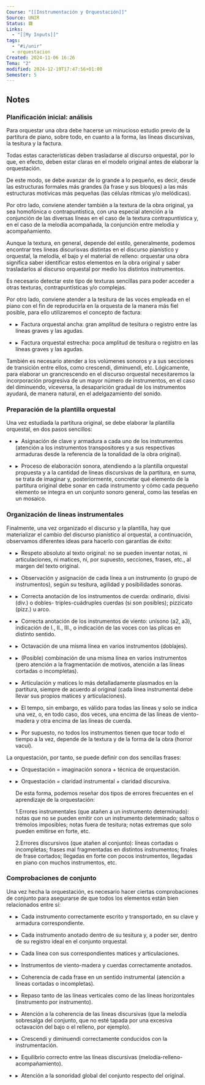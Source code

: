 ```yaml
---
Course: "[[Instrumentación y Orquestación]]"
Source: UNIR
Status: 🟥
Links:
  - "[[My Inputs]]"
tags:
  - "#i/unir"
  - orquestacion
Created: 2024-11-06 16:26
Tema: "2"
modified: 2024-12-19T17:47:56+01:00
Semester: 5
---
```

## Notes

### Planificación inicial: análisis

Para orquestar una obra debe hacerse un minucioso estudio previo de la partitura de piano, sobre todo, en cuanto a la forma, las líneas discursivas, la tesitura y la factura.

Todas estas características deben trasladarse al discurso orquestal, por lo que, en efecto, deben estar claras en el modelo original antes de elaborar la orquestación.

De este modo, se debe avanzar de lo grande a lo pequeño, es decir, desde las estructuras formales más grandes (la frase y sus bloques) a las más estructuras motívicas más pequeñas (las células rítmicas y/o melódicas).

Por otro lado, conviene atender también a la textura de la obra original, ya sea homofónica o contrapuntística, con una especial atención a la conjunción de las diversas líneas en el caso de la textura contrapuntística y, en el caso de la melodía acompañada, la conjunción entre melodía y acompañamiento.

Aunque la textura, en general, depende del estilo, generalmente, podemos encontrar tres líneas discurisvas distintas en el discurso pianístico y orquestal, la melodía, el bajo y el material de relleno: orquestar una obra significa saber identificar estos elementos en la obra original y saber trasladarlos al discurso orquestal por medio los distintos instrumentos.

Es necesario detectar este tipo de texturas sencillas para poder acceder a otras texturas, contrapuntísticas y/o complejas.

Por otro lado, conviene atender a la tesitura de las voces empleada en el piano con el fin de reproducirla en la orquesta de la manera más fiel posible, para ello utilizaremos el concepto de factura:

- ▸  Factura orquestal ancha: gran amplitud de tesitura o registro entre las líneas graves y las agudas.
    
- ▸  Factura orquestal estrecha: poca amplitud de tesitura o registro en las líneas graves y las agudas.

También es necesario atender a los volúmenes sonoros y a sus secciones de transición entre ellos, como crescendi, diminuendi, etc. Lógicamente, para elaborar un grancrescendo en el discurso orquestal necesitaremos la incorporación progresiva de un mayor número de instrumentos, en el caso del diminuendo, viceversa, la desaparición gradual de los instrumentos ayudará, de manera natural, en el adelgazamiento del sonido.

 ### Preparación de la plantilla orquestal

Una vez estudiada la partitura original, se debe elaborar la plantilla orquestal, en dos pasos sencillos:

- ▸  Asignación de clave y armadura a cada uno de los instrumentos (atención a los instrumentos transpositores y a sus respectivas armaduras desde la referencia de la tonalidad de la obra original).

- ▸  Proceso de elaboración sonora, atendiendo a la plantilla orquestal propuesta y a la cantidad de líneas discursivas de la partitura, en suma, se trata de imaginar y, posteriormente, concretar qué elemento de la partitura original debe sonar en cada instrumento y cómo cada pequeño elemento se integra en un conjunto sonoro general, como las teselas en un mosaico.

### Organización de líneas instrumentales

Finalmente, una vez organizado el discurso y la plantilla, hay que materializar el cambio del discurso pianístico al orquestal, a continuación, observamos diferentes ideas para hacerlo con garantías de éxito:

- ▸  Respeto absoluto al texto original: no se pueden inventar notas, ni articulaciones, ni matices, ni, por supuesto, secciones, frases, etc., al margen del texto original.
    
- ▸  Observación y asignación de cada línea a un instrumento (o grupo de instrumentos), según su tesitura, agilidad y posibilidades sonoras.
    
- ▸  Correcta anotación de los instrumentos de cuerda: ordinario, divisi (div.) o dobles- triples-cuádruples cuerdas (si son posibles); pizzicato (pizz.) u arco.
    
- ▸  Correcta anotación de los instrumentos de viento: unísono (a2, a3), indicación de I., II., III., o indicación de las voces con las plicas en distinto sentido.
    
- ▸  Octavación de una misma línea en varios instrumentos (doblajes).
    
- ▸  (Posible) combinación de una misma línea en varios instrumentos (pero atención a la fragmentación de motivos, atención a las líneas cortadas o incompletas).
    
- ▸  Articulación y matices lo más detalladamente plasmados en la partitura, siempre de acuerdo al original (cada línea instrumental debe llevar sus propios matices y articulaciones).
    
- ▸  El tempo, sin embargo, es válido para todas las líneas y solo se indica una vez, o, en todo caso, dos veces, una encima de las líneas de viento-madera y otra encima de las líneas de cuerda.
    
- ▸  Por supuesto, no todos los instrumentos tienen que tocar todo el tiempo a la vez, depende de la textura y de la forma de la obra (horror vacui).

La orquestación, por tanto, se puede definir con dos sencillas frases:

- ▸  Orquestación = imaginación sonora + técnica de orquestación.
    
- ▸  Orquestación = claridad instrumental + claridad discursiva.
    
    De esta forma, podemos reseñar dos tipos de errores frecuentes en el aprendizaje de la orquestación:
    
    1.Errores instrumentales (que atañen a un instrumento determinado): notas que no se pueden emitir con un instrumento determinado; saltos o trémolos imposibles; notas fuera de tesitura; notas extremas que solo pueden emitirse en forte, etc.
    
    2.Errores discursivos (que atañen al conjunto): líneas cortadas o incompletas; frases mal fragmentadas en distintos instrumentos; finales de frase cortados; llegadas en forte con pocos instrumentos, llegadas en piano con muchos instrumentos, etc.

### Comprobaciones de conjunto

Una vez hecha la orquestación, es necesario hacer ciertas comprobaciones de conjunto para asegurarse de que todos los elementos están bien relacionados entre sí:

- ▸  Cada instrumento correctamente escrito y transportado, en su clave y armadura correspondiente.
    
- ▸  Cada instrumento anotado dentro de su tesitura y, a poder ser, dentro de su registro ideal en el conjunto orquestal.
    
- ▸  Cada línea con sus correspondientes matices y articulaciones.
    
- ▸  Instrumentos de viento-madera y cuerdas correctamente anotados.
    
- ▸  Coherencia de cada frase en un sentido instrumental (atención a líneas cortadas o incompletas).
    
- ▸  Repaso tanto de las líneas verticales como de las líneas horizontales (instrumento por instrumento).
    
- ▸  Atención a la coherencia de las líneas discursivas (que la melodía sobresalga del conjunto, que no esté tapada por una excesiva octavación del bajo o el relleno, por ejemplo).
    
- ▸  Crescendi y diminuendi correctamente conducidos con la instrumentación.
    
- ▸  Equilibrio correcto entre las líneas discursivas (melodía-relleno-acompañamiento).
    
- ▸  Atención a la sonoridad global del conjunto respecto del original.

